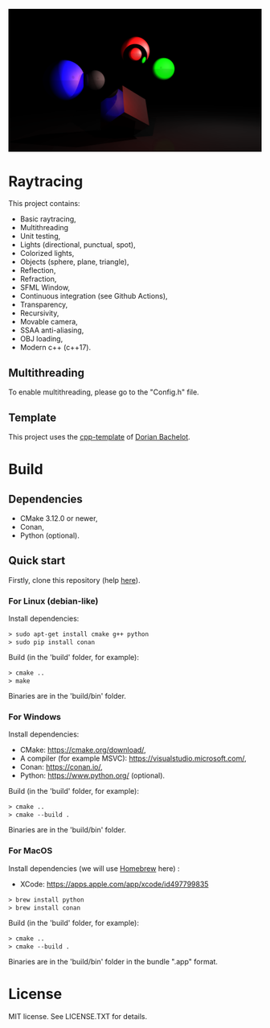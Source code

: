 [![Raytracing image](etc/banner.png)]()

# Raytracing

This project contains:

- Basic raytracing,
- Multithreading
- Unit testing,
- Lights (directional, punctual, spot),
- Colorized lights,
- Objects (sphere, plane, triangle),
- Reflection,
- Refraction,
- SFML Window,
- Continuous integration (see Github Actions),
- Transparency,
- Recursivity,
- Movable camera,
- SSAA anti-aliasing,
- OBJ loading,
- Modern c++ (c++17).

## Multithreading

To enable multithreading, please go to the "Config.h" file.

## Template

This project uses the [cpp-template](https://github.com/DorianBDev/cpp-template) of [Dorian Bachelot](https://github.com/DorianBDev).

# Build

## Dependencies

- CMake 3.12.0 or newer,
- Conan,
- Python (optional).

## Quick start

Firstly, clone this repository (help [here](https://docs.github.com/en/github/creating-cloning-and-archiving-repositories/cloning-a-repository)).

### For Linux (debian-like)

Install dependencies:
```console
> sudo apt-get install cmake g++ python
> sudo pip install conan
```
Build (in the 'build' folder, for example):
```console
> cmake ..
> make
```
Binaries are in the 'build/bin' folder.

### For Windows

Install dependencies:
- CMake: https://cmake.org/download/,
- A compiler (for example MSVC): https://visualstudio.microsoft.com/,
- Conan: https://conan.io/,
- Python: https://www.python.org/ (optional).

Build (in the 'build' folder, for example):
```console
> cmake ..
> cmake --build .
```
Binaries are in the 'build/bin' folder.

### For MacOS

Install dependencies (we will use [Homebrew](https://brew.sh) here) :
- XCode: https://apps.apple.com/app/xcode/id497799835

```console
> brew install python
> brew install conan
```

Build (in the 'build' folder, for example):
```console
> cmake ..
> cmake --build .
```
Binaries are in the 'build/bin' folder in the bundle ".app" format.

# License

MIT license. See LICENSE.TXT for details.
